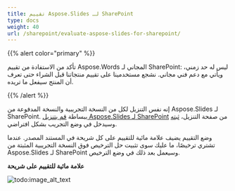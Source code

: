 ```yaml
---
title: تقييم Aspose.Slides لـ SharePoint
type: docs
weight: 40
url: /sharepoint/evaluate-aspose-slides-for-sharepoint/
---
```


{{% alert color="primary" %}} 

تأكد من الاستفادة من تقييم Aspose.Words المجاني لـ SharePoint: ليس له حد زمني، ويأتي مع دعم فني مجاني. نشجع مستخدمينا على تقييم منتجاتنا قبل الشراء حتى تعرف أن المنتج سيفعل ما تريده.

{{% /alert %}} 

إنه نفس التنزيل لكل من النسخة التجريبية والنسخة المدفوعة من Aspose.Slides لـ SharePoint. ببساطة [قم بتنزيل Aspose.Slides لـ SharePoint](http://www.aspose.com/community/files/73/sharepoint-components/aspose.slides-for-sharepoint/default.aspx) من صفحة التنزيل، [ثبته]() وسيدخل في وضع التجريب بشكل افتراضي.

وضع التقييم يضيف علامة مائية للتقييم على كل شريحة في المستند المصدر. عندما تشتري ترخيصًا، ما عليك سوى تثبيت حل الترخيص فوق النسخة التجريبية المثبتة من Aspose.Slides لـ SharePoint وسيعمل بعد ذلك في وضع الترخيص.

**علامة مائية للتقييم على شريحة**

![todo:image_alt_text](evaluate-aspose-slides-for-sharepoint_1.png)